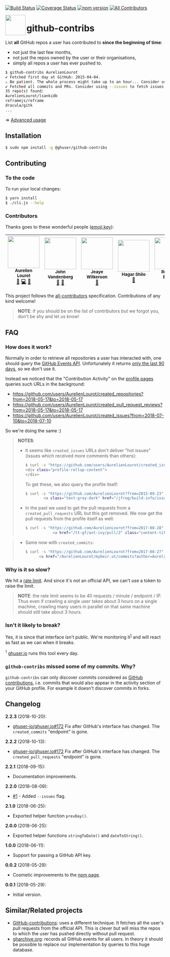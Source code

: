 [![Build Status](https://travis-ci.org/ghuser-io/github-contribs.svg?branch=master)](https://travis-ci.org/ghuser-io/github-contribs)
[![Coverage Status](https://codecov.io/gh/ghuser-io/github-contribs/branch/master/graph/badge.svg)](https://codecov.io/gh/ghuser-io/github-contribs)
[![npm version](https://cdn.jsdelivr.net/gh/ghuser-io/github-contribs@dd75675a1e8a2c4ba708bf14deaf92c6adcaddc4/thirdparty/badges/npm.svg)](https://www.npmjs.com/package/@ghuser/github-contribs)
[![All Contributors](https://img.shields.io/badge/all_contributors-5-orange.svg?style=flat-square)](#contributors)

[<img src="https://cdn.jsdelivr.net/gh/ghuser-io/github-contribs@b301e71d69531b0edf1befd1f865a70ced557014/thirdparty/octicons/repo.svg" align="left" width="64" height="64">](https://github.com/ghuser-io/github-contribs)

# github-contribs

List **all** GitHub repos a user has contributed to **since the beginning of time**:

* not just the last few months,
* not just the repos owned by the user or their organisations,
* simply all repos a user has ever pushed to.

```bash
$ github-contribs AurelienLourot
✔ Fetched first day at GitHub: 2015-04-04.
⚠ Be patient. The whole process might take up to an hour... Consider using --since and/or --until
✔ Fetched all commits and PRs. Consider using --issues to fetch issues as well.
35 repo(s) found:
AurelienLourot/lsankidb
reframejs/reframe
dracula/gitk
...
```

⇒ [Advanced usage](https://github.com/ghuser-io/github-contribs/tree/master/docs/advanced.md)

## Installation

```bash
$ sudo npm install -g @ghuser/github-contribs
```

## Contributing

### To the code

To run your local changes:

```bash
$ yarn install
$ ./cli.js --help
```

### Contributors

Thanks goes to these wonderful people ([emoji key](https://github.com/kentcdodds/all-contributors#emoji-key)):

<!-- ALL-CONTRIBUTORS-LIST:START - Do not remove or modify this section -->
<!-- prettier-ignore -->
| [<img src="https://avatars1.githubusercontent.com/u/11795312?v=4" width="100px;"/><br /><sub><b>Aurelien Lourot</b></sub>](https://ghuser.io/AurelienLourot)<br />[💬](#question-AurelienLourot "Answering Questions") [💻](https://github.com/ghuser-io/github-contribs/commits?author=AurelienLourot "Code") [📖](https://github.com/ghuser-io/github-contribs/commits?author=AurelienLourot "Documentation") | [<img src="https://avatars1.githubusercontent.com/u/15092?v=4" width="100px;"/><br /><sub><b>John Vandenberg</b></sub>](https://jayvdb.github.io/)<br />[🐛](https://github.com/ghuser-io/github-contribs/issues?q=author%3Ajayvdb "Bug reports") [🤔](#ideas-jayvdb "Ideas, Planning, & Feedback") | [<img src="https://avatars1.githubusercontent.com/u/1057635?v=4" width="100px;"/><br /><sub><b>Jeaye Wilkerson</b></sub>](https://jeaye.com)<br />[🐛](https://github.com/ghuser-io/github-contribs/issues?q=author%3Ajeaye "Bug reports") | [<img src="https://avatars1.githubusercontent.com/u/18241007?v=4" width="100px;"/><br /><sub><b>Hagar Shilo</b></sub>](http://mandala.hagarsh.com)<br />[🤔](#ideas-strayblues "Ideas, Planning, & Feedback") | [<img src="https://avatars2.githubusercontent.com/u/1005638?v=4" width="100px;"/><br /><sub><b>Romuald Brillout</b></sub>](https://twitter.com/brillout)<br />[🤔](#ideas-brillout "Ideas, Planning, & Feedback") |
| :---: | :---: | :---: | :---: | :---: |
<!-- ALL-CONTRIBUTORS-LIST:END -->

This project follows the [all-contributors](https://github.com/kentcdodds/all-contributors) specification. Contributions of any kind welcome!

> **NOTE**: if you should be on the list of contributors but we forgot you, don't be shy and let us
> know!

## FAQ

### How does it work?

Normally in order to retrieve all repositories a user has interacted with, one should query the
[GitHub Events API](https://stackoverflow.com/a/37554614/1855917). Unfortunately it returns
[only the last 90 days](https://stackoverflow.com/a/38274468/1855917), so we don't use it.

Instead we noticed that the "Contribution Activity" on the
[profile pages](https://github.com/AurelienLourot) queries such URLs in the background:

* https://github.com/users/AurelienLourot/created_repositories?from=2018-05-17&to=2018-05-17
* https://github.com/users/AurelienLourot/created_pull_request_reviews?from=2018-05-17&to=2018-05-17
* https://github.com/users/AurelienLourot/created_issues?from=2018-07-10&to=2018-07-10

So we're doing the same :)

> **NOTES**:
>
> * It seems like `created_issues` URLs don't deliver "hot issues" (issues which received
>   more comments than others):
>
>   ```bash
>   $ curl -s "https://github.com/users/AurelienLourot/created_issues?from=2015-09-23&to=2015-09-23"
>   <div class="profile-rollup-content">
>   </div>
>   ```
>
>   To get these, we also query the profile itself:
>
>   ```bash
>   $ curl -s "https://github.com/AurelienLourot?from=2015-09-23" | grep issues/
>           <a class="text-gray-dark" href="/jfrog/build-info/issues/60">Publish properties aren&#39;t used by build-info-extractor-gradle?</a>
>   ```
>
> * In the past we used to get the pull requests from a `created_pull_requests` URL but this got
>   removed. We now get the pull requests from the profile itself as well:
>
>   ```bash
>   $ curl -s "https://github.com/AurelienLourot?from=2017-08-28" | grep pull/
>               <a href="/tt-gf/ant-ivy/pull/2" class="content-title no-underline">
>   ```

> * Same now with `created_commits`:
>
>   ```bash
>   $ curl -s "https://github.com/AurelienLourot?from=2017-08-27" | grep commits?
>         <a href="/AurelienLourot/mybeir.ut/commits?author=AurelienLourot&amp;since=2017-08-27&amp;until=2017-08-28" class="f6 muted-link ml-1">
>   ```

### Why is it so slow?

We hit a [rate limit](https://en.wikipedia.org/wiki/Rate_limiting). And since it's not an official
API, we can't use a token to raise the limit.

> **NOTE**: the rate limit seems to be 40 requests / minute / endpoint / IP. Thus even if crawling a
> single user takes about 3 hours on a single machine, crawling many users in parallel on that same
> machine should still take about 3 hours.

### Isn't it likely to break?

Yes, it is since that interface isn't public. We're monitoring it<sup>[1](#footnote1)</sup> and will
react as fast as we can when it breaks.

<a name="footnote1"><sup>1</sup></a> [ghuser.io](https://github.com/ghuser-io/ghuser.io) runs
this tool every day.<br/>

### `github-contribs` missed some of my commits. Why?

`github-contribs` can only discover commits considered as
[GitHub contributions](https://help.github.com/articles/why-are-my-contributions-not-showing-up-on-my-profile/#commits),
i.e. commits that would also appear in the activity section of your GitHub profile. For example it
doesn't discover commits in forks.

## Changelog

**2.2.3** (2018-10-20):
  * [ghuser-io/ghuser.io#172](https://github.com/ghuser-io/ghuser.io/issues/172) Fix after GitHub's
    interface has changed. The `created_commits` "endpoint" is gone.

**2.2.2** (2018-10-13):
  * [ghuser-io/ghuser.io#172](https://github.com/ghuser-io/ghuser.io/issues/172) Fix after GitHub's
    interface has changed. The `created_pull_requests` "endpoint" is gone.

**2.2.1** (2018-09-15):
  * Documentation improvements.

**2.2.0** (2018-08-09):
  * [#1](https://github.com/ghuser-io/github-contribs/issues/1) - Added `--issues` flag.

**2.1.0** (2018-06-25):
  * Exported helper function `prevDay()`.

**2.0.0** (2018-06-25):
  * Exported helper functions `stringToDate()` and `dateToString()`.

**1.0.0** (2018-06-11):
  * Support for passing a GitHub API key.

**0.0.2** (2018-05-29):
  * Cosmetic improvements to the [npm page](https://www.npmjs.com/package/@ghuser/github-contribs).

**0.0.1** (2018-05-29):
  * Initial version.

## Similar/Related projects

* [GitHub-contributions](https://github.com/faheel/GitHub-contributions): uses a different
  technique. It fetches all the user's pull requests from the official API. This is clever but will
  miss the repos to which the user has pushed directly without pull request.
* [gharchive.org](https://www.gharchive.org/): records all GitHub events for all users. In theory it
  should be possible to replace our implementation by queries to this huge database.

